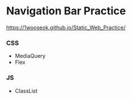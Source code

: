 # Navigation Bar Practice
https://1wooseok.github.io/Static_Web_Practice/

### CSS
 - MediaQuery
 -  Flex
### JS 
 - ClassList
